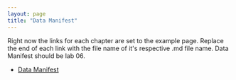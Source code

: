 ```yaml
---
layout: page
title: "Data Manifest"
---
```


Right now the links for each chapter are set to the example page. Replace the end of each link with the file name of it's respective .md file name. Data Manifest 
should be lab 06.

  - [Data Manifest](https://r-class.github.io/cpp-528-fall-2021-group-01/_posts/2021-03-14-ch01-example_page/)
